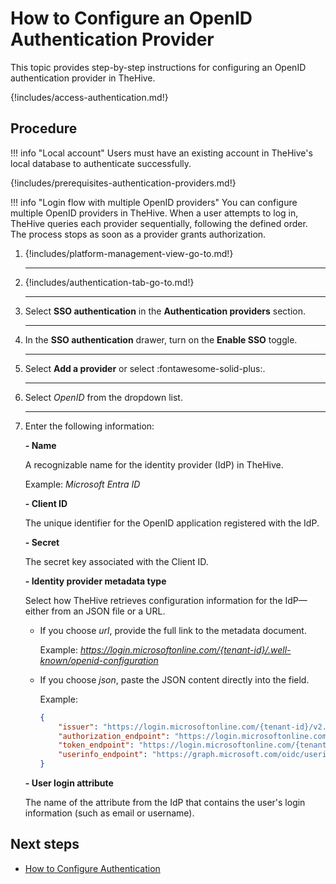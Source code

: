 # How to Configure an OpenID Authentication Provider

 <!-- md:version 5.5 --> <!-- md:license Platinum -->

This topic provides step-by-step instructions for configuring an OpenID authentication provider in TheHive.

{!includes/access-authentication.md!}

<h2>Procedure</h2>

!!! info "Local account"
    Users must have an existing account in TheHive's local database to authenticate successfully.

{!includes/prerequisites-authentication-providers.md!}

!!! info "Login flow with multiple OpenID providers"
    You can configure multiple OpenID providers in TheHive. When a user attempts to log in, TheHive queries each provider sequentially, following the defined order. The process stops as soon as a provider grants authorization.

1. {!includes/platform-management-view-go-to.md!}

    ---

2. {!includes/authentication-tab-go-to.md!}

    ---

3. Select **SSO authentication** in the **Authentication providers** section.

    ---

4. In the **SSO authentication** drawer, turn on the **Enable SSO** toggle.

    ---

5. Select **Add a provider** or select :fontawesome-solid-plus:.

    ---

6. Select *OpenID* from the dropdown list.

    ---

7. Enter the following information:

    **- Name**

    A recognizable name for the identity provider (IdP) in TheHive.

    Example: *Microsoft Entra ID*

    **- Client ID**

    The unique identifier for the OpenID application registered with the IdP.

    **- Secret**

    The secret key associated with the Client ID.

    **- Identity provider metadata type**

    Select how TheHive retrieves configuration information for the IdP—either from an JSON file or a URL.

    * If you choose *url*, provide the full link to the metadata document.
    
        Example: *https://login.microsoftonline.com/{tenant-id}/.well-known/openid-configuration*

    * If you choose *json*, paste the JSON content directly into the field.
    
        Example: 

        ``` json
        {
            "issuer": "https://login.microsoftonline.com/{tenant-id}/v2.0",
            "authorization_endpoint": "https://login.microsoftonline.com/{tenant-id}/oauth2/v2.0/authorize",
            "token_endpoint": "https://login.microsoftonline.com/{tenant-id}/oauth2/v2.0/token",
            "userinfo_endpoint": "https://graph.microsoft.com/oidc/userinfo"
        }
        ```

    **- User login attribute**

    The name of the attribute from the IdP that contains the user's login information (such as email or username).

<h2>Next steps</h2>

* [How to Configure Authentication](configure-authentication.md)